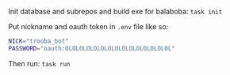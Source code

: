 Init database and subrepos and build exe for balaboba: `task init`

Put nickname and oauth token in `.env` file like so:

```bash
NICK="trooba_bot"
PASSWORD="oauth:OLOLOLOLOLOLOLOLOLOLOLOLOLOLOL"
```

Then run: `task run`
